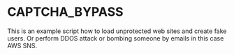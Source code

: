 # CAPTCHA_BYPASS
This is an example script how to load unprotected web sites and create fake users. Or perform DDOS attack or bombing someone by emails in this case AWS SNS.
